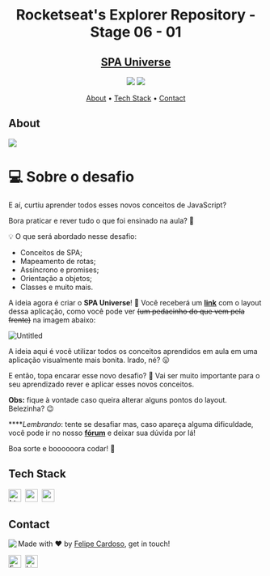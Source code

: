 <h1 align="center">
	Rocketseat's Explorer Repository - Stage 06 - 01
</h1>
<h2 align="center">
	<a href="https://rocket-stage06-spa.glitch.me/"> SPA Universe </a>
</h2>

<p align="center">
	<img src="https://img.shields.io/github/last-commit//?color=green"/>
	<img src="https://img.shields.io/github/languages/count//?color=green"/>
</p>

<p align="center">
	<a href="#about">About</a> •
	<a href="#tech-stack">Tech Stack</a> •
	<a href="#contact">Contact</a> 
</p>

## About
<img src="https://www.rocketseat.com.br/_next/image?url=%2Fassets%2Flogos%2Frocketseat.svg&w=256&q=100">

# 💻 Sobre o desafio

E aí, curtiu aprender todos esses novos conceitos de JavaScript?

Bora praticar e rever tudo o que foi ensinado na aula? **💜**

<aside>
💡 O que será abordado nesse desafio:

- Conceitos de SPA;
- Mapeamento de rotas;
- Assíncrono e promises;
- Orientação a objetos;
- Classes e muito mais.

</aside>

A ideia agora é criar o **SPA Universe**! 🚀
Você receberá um **[link](https://www.figma.com/file/m8zp3mtxvwyTGQs69nIFM8/%5BDesafios-Explorer%5D-SPA-Universe/duplicate)** com o layout dessa aplicação, como você pode ver ~~(um pedacinho do que vem pela frente)~~ na imagem abaixo:

![Untitled](https://s3-us-west-2.amazonaws.com/secure.notion-static.com/4c547771-41e4-4e21-9b71-241fe1387cf6/Untitled.png)

A ideia aqui é você utilizar todos os conceitos aprendidos em aula em uma aplicação visualmente mais bonita. Irado, né? 😛 

E então, topa encarar esse novo desafio? **💜**
Vai ser muito importante para o seu aprendizado rever e aplicar esses novos conceitos. 

**Obs:** fique à vontade caso queira alterar alguns pontos do layout. Belezinha? 😉

*****Lembrando*: tente se desafiar mas, caso apareça alguma dificuldade, você pode ir no nosso **[fórum](https://app.rocketseat.com.br/h/forum/explorer)** e deixar sua dúvida por lá!

Boa sorte e boooooora codar! **🚀**

## Tech Stack
<img src="https://img.shields.io/badge/Html5-05122A?style=flat&logo=html5" alt="html5 Badge" height="25">&nbsp;
<img src="https://img.shields.io/badge/Css3-05122A?style=flat&logo=css3" alt="css3 Badge" height="25">&nbsp;
<img src="https://img.shields.io/badge/Nodejs-05122A?style=flat&logo=node.js" alt="nodejs Badge" height="25">&nbsp;

## Contact
<img align="left" src="https://avatars.githubusercontent.com/fcms14?size=100">

Made with ❤️ by [Felipe Cardoso](https://github.com/fcms14), get in touch!

<a href="mailto:fcms14" target="_blank"><img src="https://img.shields.io/badge/Email-D14836?style=flat&logo=gmail&logoColor=white" alt="Email Badge" height="25"></a>&nbsp;
<a href="https://www.linkedin.com/in/fcms14" target="_blank"><img src="https://img.shields.io/badge/Linkedin-0077B5?style=flat&logo=linkedin&logoColor=white" alt="LinkedIn Badge" height="25"></a>&nbsp;

<br clear="left"/>
